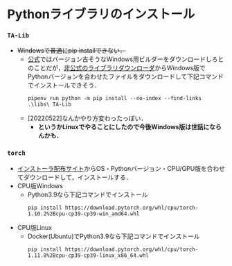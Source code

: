 # Pythonライブラリのインストール
### `TA-Lib`
- ~~Windowsで普通にpip installできない．~~
    - [公式](https://github.com/mrjbq7/ta-lib)ではバージョン古そうなWindows用ビルダーをダウンロードしろとのことだが，[非公式のライブラリダウンローダ](https://www.lfd.uci.edu/~gohlke/pythonlibs/#ta-lib)からWindows版でPythonバージョンを合わせたファイルをダウンロードして下記コマンドでインストールできそう．
        ```
        pipenv run python -m pip install --no-index --find-links .\libs\ TA-Lib
        ```
    - [20220522]なんかやり方変わったっぽい．
        - **というかLinuxでやることにしたので今後Windows版は世話にならんかも．**


### `torch`
- [インストーラ配布サイト](https://download.pytorch.org/whl/cpu/torch_stable.html)からOS・Pythonバージョン・CPU/GPU版を合わせてダウンロードして，インストールする．
- CPU版Windows
    - Python3.9なら下記コマンドでインストール
        ```
        pip install https://download.pytorch.org/whl/cpu/torch-1.10.2%2Bcpu-cp39-cp39-win_amd64.whl
        ```
- CPU版Linux
    - Docker(Ubuntu)でPython3.9なら下記コマンドでインストール
        ```
        pip install https://download.pytorch.org/whl/cpu/torch-1.11.0%2Bcpu-cp39-cp39-linux_x86_64.whl
        ```
